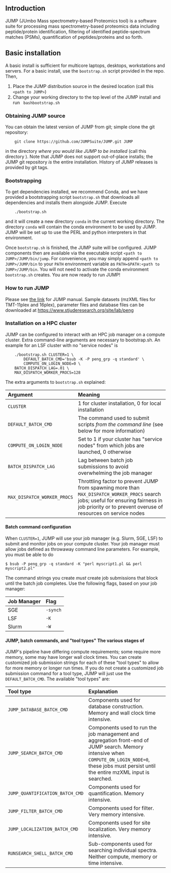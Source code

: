 ## Introduction
JUMP (JUmbo Mass spectrometry-based Proteomics tool) is a software suite for 
processing mass spectrometry-based proteomics data including peptide/protein identification,
filtering of identified peptide-spectrum matches (PSMs), quantification of peptides/proteins and so forth.

## Basic installation
A basic install is sufficient for multicore laptops, desktops,
workstations and servers.  For a basic install, use the `bootstrap.sh`
script provided in the repo.  Then, 

1. Place the JUMP distribution source in the desired location (call
this `<path to JUMP>`)
1. Change your working directory to the top level of the JUMP install
and run ` bashbootstrap.sh`

### Obtaining JUMP source
You can obtain the latest version of JUMP from git; simple clone the
git repository:

```
    git clone https://github.com/JUMPSuite/JUMP.git JUMP
```

in the directory _where you would like JUMP to be installed_ (call this directory <path to JUMP>).  Note
that JUMP does not support out-of-place installs; the JUMP git
repository _is_ the entire installation.  History of JUMP releases is
provided by git tags.

### Bootstrapping
To get dependencies installed, we recommend Conda, and we have
provided a bootstrapping script `bootstrap.sh` that downloads all
dependencies and installs them alongside JUMP.  Execute

```
    ./bootstrap.sh
```

and it will create a new directory `conda` in the current working
directory.  The directory `conda` will contain the conda
environment to be used by JUMP.  JUMP will be set up to use the PERL
and python interpreters in that environment.

Once `bootstrap.sh` is finished, the JUMP suite will be configured.
JUMP components then are available via the executable script `<path to
JUMP>/JUMP/bin/jump`.  For convenience, you may simply append `<path
to JUMP>/JUMP/bin` to your `PATH` environment variable as
`PATH=$PATH:<path to JUMP>/JUMP/bin`.  You will not need to activate
the conda environment `bootstrap.sh` creates. You are now ready to run
JUMP!

### How to run JUMP
Please see [the link](manual.md) for JUMP manual.
Sample datasets (mzXML files for TMT-11plex and 16plex), parameter files and 
database files can be downloaded at https://www.stjuderesearch.org/site/lab/peng

### Installation on a HPC cluster
JUMP can be configured to interact with an HPC job manager on a
compute cluster.  Extra command-line arguments are necessary to
bootstrap.sh.  An example for an LSF cluster with no "service nodes" is

```
    ./bootstrap.sh CLUSTER=1 \
        DEFAULT_BATCH_CMD='bsub -K -P peng_grp -q standard' \
        COMPUTE_ON_LOGIN_NODE=0 \
	BATCH_DISPATCH_LAG=.01 \
	MAX_DISPATCH_WORKER_PROCS=128

```
The extra arguments to `bootstrap.sh` explained:

| Argument | Meaning |
| :--- | :--- |
| `CLUSTER` | 1 for cluster installation, 0 for local installation |
| `DEFAULT_BATCH_CMD` | The command used to submit scripts *from the command line* (see below for more information) |
| `COMPUTE_ON_LOGIN_NODE` | Set to 1 if your cluster has "service nodes" from which jobs are launched, 0 otherwise | 
| `BATCH_DISPATCH_LAG` | Lag between batch job submissions to avoid overwhelming the job manager | 
| `MAX_DISPATCH_WORKER_PROCS` | Throttling factor to prevent JUMP from spawning more than `MAX_DISPATCH_WORKER_PROCS` search jobs; useful for ensuring fairness in job priority or to prevent overuse of resources on service nodes |

#### Batch command configuration
When `CLUSTER=1`, JUMP will use your job manager (e.g. Slurm, SGE,
LSF) to submit and monitor jobs on your compute cluster.  Your job
manager must allow jobs defined as throwaway command line parameters.
For example, you must be able to do

```
$ bsub -P peng_grp -q standard -K "perl myscript1.pl && perl myscript2.pl"
```  

The command strings you create *must* create job submissions that
block until the batch job completes.  Use the following flags, based
on your job manager:

| Job Manager | Flag |
| :--- | :--- |
| SGE | `-synch` | 
| LSF | `-K` | 
| Slurm | `-W` |

#### JUMP, batch commands, and "tool types" The various stages of
JUMP's pipeline have differing compute requirements; some require more
memory, some may have longer wall clock times.  You can create
customized job submission strings for each of these "tool types" to
allow for more memory or longer run times. If you do not create a
customized job submission command for a tool type, JUMP will just use
the `DEFAULT_BATCH_CMD`.  The available "tool types" are:

| Tool type | Explanation |
| :--- | :--- |
| `JUMP_DATABASE_BATCH_CMD` | Components used for database construction.  Memory and wall clock time intensive. |
| `JUMP_SEARCH_BATCH_CMD` | Components used to run the job management and aggregation front-end of JUMP search.  Memory intensive when `COMPUTE_ON_LOGIN_NODE=0`, these jobs must persist until the entire mzXML input is searched. |
| `JUMP_QUANTIFICATION_BATCH_CMD` | Components used for quantification.  Memory intensive. |
| `JUMP_FILTER_BATCH_CMD` | Components used for filter.  Very memory intensive. |
| `JUMP_LOCALIZATION_BATCH_CMD` | Components used for site localization.  Very memory intensive. |
| `RUNSEARCH_SHELL_BATCH_CMD` | Sub-components used for searching individual spectra.  Neither compute, memory or time intensive. | 

